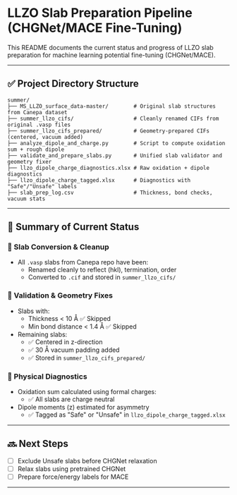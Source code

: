 # LLZO Slab Preparation Pipeline (CHGNet/MACE Fine-Tuning)

This README documents the current status and progress of LLZO slab preparation for machine learning potential fine-tuning (CHGNet/MACE).

---

## ✅ Project Directory Structure

```
summer/
├── MS_LLZO_surface_data-master/        # Original slab structures from Canepa dataset
├── summer_llzo_cifs/                   # Cleanly renamed CIFs from original .vasp files
├── summer_llzo_cifs_prepared/          # Geometry-prepared CIFs (centered, vacuum added)
├── analyze_dipole_and_charge.py        # Script to compute oxidation sum + rough dipole
├── validate_and_prepare_slabs.py       # Unified slab validator and geometry fixer
├── llzo_dipole_charge_diagnostics.xlsx # Raw oxidation + dipole diagnostics
├── llzo_dipole_charge_tagged.xlsx      # Diagnostics with "Safe"/"Unsafe" labels
├── slab_prep_log.csv                   # Thickness, bond checks, vacuum stats
```

---

## 🔧 Summary of Current Status

### 🔹 Slab Conversion & Cleanup
- All `.vasp` slabs from Canepa repo have been:
  - Renamed cleanly to reflect (hkl), termination, order
  - Converted to `.cif` and stored in `summer_llzo_cifs/`

### 🔹 Validation & Geometry Fixes
- Slabs with:
  - Thickness < 10 Å ✅ Skipped
  - Min bond distance < 1.4 Å ✅ Skipped
- Remaining slabs:
  - ✅ Centered in z-direction
  - ✅ 30 Å vacuum padding added
  - ✅ Stored in `summer_llzo_cifs_prepared/`

### 🔹 Physical Diagnostics
- Oxidation sum calculated using formal charges:
  - ✅ All slabs are charge neutral
- Dipole moments (z) estimated for asymmetry
  - ✅ Tagged as "Safe" or "Unsafe" in `llzo_dipole_charge_tagged.xlsx`

---

## 🔜 Next Steps
- [ ] Exclude Unsafe slabs before CHGNet relaxation
- [ ] Relax slabs using pretrained CHGNet
- [ ] Prepare force/energy labels for MACE

---
